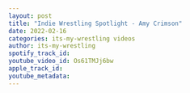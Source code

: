 ```yaml
---
layout: post
title: "Indie Wrestling Spotlight - Amy Crimson"
date: 2022-02-16
categories: its-my-wrestling videos
author: its-my-wrestling
spotify_track_id: 
youtube_video_id: Os61TMJj6bw
apple_track_id: 
youtube_metadata: 
---
```

